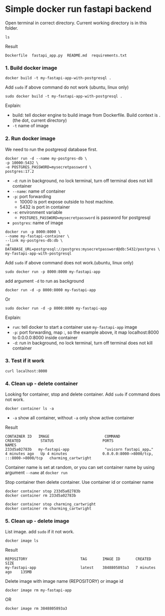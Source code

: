 # Simple docker run fastapi backend

Open terminal in correct directory. Current working directory is in this folder. 

```
ls
```
Result 
```
Dockerfile  fastapi_app.py  README.md  requirements.txt
```

### 1. Build docker image 
```
docker build -t my-fastapi-app-with-postgresql .
```
Add `sudo` if above command do not work (ubuntu, linux only)
```
sudo docker build -t my-fastapi-app-with-postgresql .
```

Explain:

- build: tell docker engine to build image from Dockerfile. Build context is . (the dot, current directory)
- `-t` name of image 

### 2. Run docker image 


We need to run the postgresql database first. 


```
docker run -d --name my-postgres-db \
-p 10000:5432 \
-e POSTGRES_PASSWORD=mysecretpassword \
postgres:17.2
```

- `-d`: run in background, no lock terminal, turn off terminal does not kill container
- `--name`: name of container
- `-p`: port forwarding
    -  10000 is port expose outside to host machine. 
    -  5432 is port in container 
- `-e`: environment variable
    - `POSTGRES_PASSWORD=mysecretpassword` is password for postgresql
- `postgres`: name of image

```
docker run -p 8000:8000 \
--name my-fastapi-container \
--link my-postgres-db:db \
-e DATABASE_URL=postgresql://postgres:mysecretpassword@db:5432/postgres \
my-fastapi-app-with-postgresql
```
Add `sudo` if above command does not work.(ubuntu, linux only)
```
sudo docker run -p 8000:8000 my-fastapi-app 
```

add argument `-d` to run as background 

```
docker run -d -p 8000:8000 my-fastapi-app
```
Or
```
sudo docker run -d -p 8000:8000 my-fastapi-app
```

Explain: 
- `run`: tell docker to start a container use `my-fastapi-app` image 
- `-p`: port forwarding, map <host-pc-port>:<container-port>, so the example above, it map localhost:8000 to 0.0.0.0:8000 inside container
- `-d`: run in background, no lock terminal, turn off terminal does not kill container 


### 3. Test if it work 

```
curl localhost:8000
```


### 4. Clean up - delete container

Looking for container, stop and delete container. Add `sudo` if command does not work.

```
docker container ls -a 
```

- `-a` show all container, without `-a` only show active container

Result 
```
CONTAINER ID   IMAGE                         COMMAND                  CREATED         STATUS                      PORTS                                       NAMES
233d5a02783b   my-fastapi-app                "uvicorn fastapi_app…"   4 minutes ago   Up 4 minutes                0.0.0.0:8000->8000/tcp, :::8000->8000/tcp   charming_cartwright
```

Container name is set at random, or you can set container name by using argument `--name` at `docker run`

Stop container then delete container. Use container id or container name 

```
docker container stop 233d5a02783b
docker container rm 233d5a02783b
```

```
docker container stop charming_cartwright
docker container rm charming_cartwright
```

### 5. Clean up - delete image

List image. add `sudo` if it not work. 

```
docker image ls
```
Result
```
REPOSITORY                        TAG       IMAGE ID       CREATED          SIZE
my-fastapi-app                    latest    3848805893a3   7 minutes ago    135MB
```

Delete image with image name (REPOSITORY) or image id
```
docker image rm my-fastapi-app
```
OR
```
docker image rm 3848805893a3
```